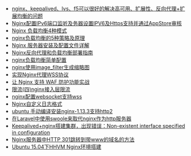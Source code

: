 - <A HREF="https://blog.csdn.net/qwe200788/article/details/79908730"  >nginx、keepalived、lvs、f5可以很好的解决高可用、扩展性、反向代理+扩展均衡的问题 </A>
- <A HREF="https://www.cnblogs.com/pengyunjing/p/9192918.html"  >Nginx配置IPv6端口监听及务器设置IPV6及Https支持并通过AppStore审核 </A>
- <A HREF="https://www.cnblogs.com/zhaoyanjun/p/9139390.html"  >Nginx 负载均衡4种模式 </A>
- <A HREF="https://blog.csdn.net/qq_35119422/article/details/81505732"  >nginx负载均衡的5种策略及原理</A>
- <A HREF="https://www.cnblogs.com/bluestorm/p/4574688.html"  >Nginx 服务器安装及配置文件详解 </A>
- <A HREF="http://www.cnblogs.com/jacktang/p/3669115.html"  >Nginx反向代理和负载均衡部署指南 </A>
- <A HREF="http://blog.csdn.net/e421083458/article/details/30086413"  >nginx负载均衡简单配置 </A>
- <A HREF="http://blog.csdn.net/clevercode/article/details/52278482"  >nginx使用image_filter生成缩略图 </A>
- <A HREF="https://blog.csdn.net/chopin407/article/details/52937645"  >实现Nginx代理WSS协议 </A>
- <A HREF="https://www.cnblogs.com/hnlihao/p/4929606.html"  >让 Nginx 支持 WAF 防护功能实战 </A>
- <A HREF="https://www.cnblogs.com/lay2017/p/9114475.html"  >限流(四)nginx接入层限流 </A>
- <A HREF="https://www.jianshu.com/p/def7027b787f"  >nginx配置websocket支持wss </A>
- <A HREF="https://www.imooc.com/article/285623"  >Nginx自定义日志格式</A>
- <A HREF="https://www.jianshu.com/p/90951ac50432"  >ubuntu 手动编译安装nginx-1.13.3支持http2 </A>
- <A HREF="https://www.cnblogs.com/johnson108178/p/8109596.html"  >在Laravel中使用swoole来取代nginx作为http服务器 </A>
- <A HREF="https://blog.csdn.net/hou_ge/article/details/106015887"  >Keepalived+nginx搭建集群，出现错误：Non-existent interface specified in configuration </A>
- <A HREF="http://www.jb51.net/article/69114.htm"  >Nginx服务器中HTTP 301跳转到带www的域名的方法 </A>
- <A HREF="http://server.zol.com.cn/536/5367249.html"  >Ubuntu 15.04下HHVM Nginx环境搭建</A>
